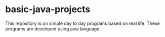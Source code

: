 # basic-java-projects
This repository is on simple day to day programs based on real life. These programs are developed using java language.
